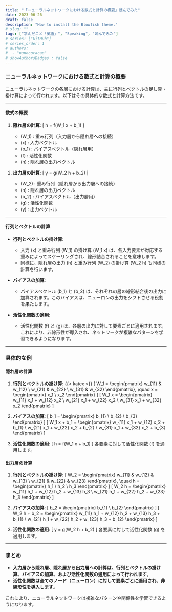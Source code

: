 ```yaml
---
title: "「ニューラルネットワークにおける数式と計算の概要」読んでみた"
date: 2023-06-26
draft: false
description: "How to install the Blowfish theme."
# slug: ""
tags: ["学んだこと「英語」", "Speaking", "読んでみた"]
# series: ["GitHub"]
# series_order: 1
# authors:
#  - "nunocoracao"
# showAuthorsBadges : false 
---
```








### ニューラルネットワークにおける数式と計算の概要

ニューラルネットワークの各層における計算は、主に行列とベクトルの足し算・掛け算によって行われます。以下はその具体的な数式と計算方法です。

---

#### 数式の概要

1. **隠れ層の計算**:
   \[
   h = f(W_1 x + b_1)
   \]
   - \(W_1\) : 重み行列（入力層から隠れ層への接続）
   - \(x\) : 入力ベクトル
   - \(b_1\) : バイアスベクトル（隠れ層用）
   - \(f\) : 活性化関数
   - \(h\) : 隠れ層の出力ベクトル

2. **出力層の計算**:
   \[
   y = g(W_2 h + b_2)
   \]
   - \(W_2\) : 重み行列（隠れ層から出力層への接続）
   - \(h\) : 隠れ層の出力ベクトル
   - \(b_2\) : バイアスベクトル（出力層用）
   - \(g\) : 活性化関数
   - \(y\) : 出力ベクトル

---

#### 行列とベクトルの計算

- **行列とベクトルの掛け算**:
  - 入力 \(x\) と重み行列 \(W_1\) の掛け算 \(W_1 x\) は、各入力要素が対応する重みによってスケーリングされ、線形結合されることを意味します。
  - 同様に、隠れ層の出力 \(h\) と重み行列 \(W_2\) の掛け算 \(W_2 h\) も同様の計算を行います。

- **バイアスの加算**:
  - バイアスベクトル \(b_1\) と \(b_2\) は、それぞれの層の線形結合後の出力に加算されます。このバイアスは、ニューロンの出力をシフトさせる役割を果たします。

- **活性化関数の適用**:
  - 活性化関数 \(f\) と \(g\) は、各層の出力に対して要素ごとに適用されます。これにより、非線形性が導入され、ネットワークが複雑なパターンを学習できるようになります。

---

### 具体的な例

#### 隠れ層の計算

1. **行列とベクトルの掛け算**:
{{< katex >}}
   \[
   W_1 = \begin{pmatrix}
   w_{11} & w_{12} \\
   w_{21} & w_{22} \\
   w_{31} & w_{32}
   \end{pmatrix}, \quad
   x = \begin{pmatrix}
   x_1 \\
   x_2
   \end{pmatrix}
   \]
   \[
   W_1 x = \begin{pmatrix}
   w_{11} x_1 + w_{12} x_2 \\
   w_{21} x_1 + w_{22} x_2 \\
   w_{31} x_1 + w_{32} x_2
   \end{pmatrix}
   \]

2. **バイアスの加算**:
   \[
   b_1 = \begin{pmatrix}
   b_{1} \\
   b_{2} \\
   b_{3}
   \end{pmatrix}
   \]
   \[
   W_1 x + b_1 = \begin{pmatrix}
   w_{11} x_1 + w_{12} x_2 + b_{1} \\
   w_{21} x_1 + w_{22} x_2 + b_{2} \\
   w_{31} x_1 + w_{32} x_2 + b_{3}
   \end{pmatrix}
   \]

3. **活性化関数の適用**:
   \[
   h = f(W_1 x + b_1)
   \]
   各要素に対して活性化関数 \(f\) を適用します。

#### 出力層の計算

1. **行列とベクトルの掛け算**:
   \[
   W_2 = \begin{pmatrix}
   w_{11} & w_{12} & w_{13} \\
   w_{21} & w_{22} & w_{23}
   \end{pmatrix}, \quad
   h = \begin{pmatrix}
   h_1 \\
   h_2 \\
   h_3
   \end{pmatrix}
   \]
   \[
   W_2 h = \begin{pmatrix}
   w_{11} h_1 + w_{12} h_2 + w_{13} h_3 \\
   w_{21} h_1 + w_{22} h_2 + w_{23} h_3
   \end{pmatrix}
   \]

2. **バイアスの加算**:
   \[
   b_2 = \begin{pmatrix}
   b_{1} \\
   b_{2}
   \end{pmatrix}
   \]
   \[
   W_2 h + b_2 = \begin{pmatrix}
   w_{11} h_1 + w_{12} h_2 + w_{13} h_3 + b_{1} \\
   w_{21} h_1 + w_{22} h_2 + w_{23} h_3 + b_{2}
   \end{pmatrix}
   \]

3. **活性化関数の適用**:
   \[
   y = g(W_2 h + b_2)
   \]
   各要素に対して活性化関数 \(g\) を適用します。

---

### まとめ

- **入力層から隠れ層、隠れ層から出力層への計算は、行列とベクトルの掛け算、バイアスの加算、および活性化関数の適用によって行われます**。
- **活性化関数は全てのノード（ニューロン）に対して要素ごとに適用され、非線形性を導入します**。

これにより、ニューラルネットワークは複雑なパターンや関係性を学習できるようになります。

